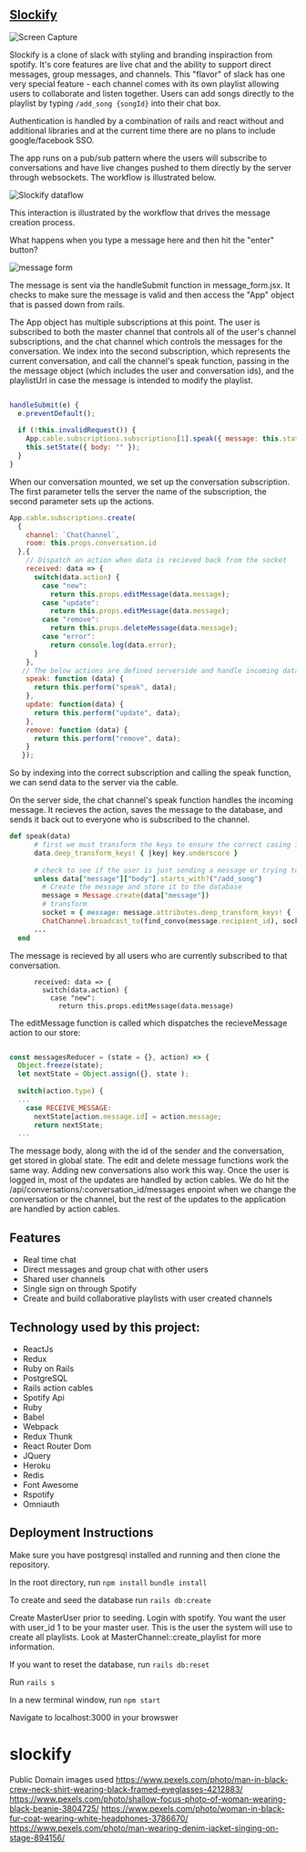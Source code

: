 ## [Slockify](https://slockify.herokuapp.com/#/)

![Screen Capture](https://media2.giphy.com/media/Ke2HDUYBNi5LA7KyE9/giphy.gif)

Slockify is a clone of slack with styling and branding inspiraction from spotify. It's core features are live chat and the ability to support direct messages, group messages, and channels. This "flavor" of slack has one very special feature - each channel comes with its own playlist allowing users to collaborate and listen together. Users can add songs directly to the playlist by typing `/add_song {songId}` into their chat box.

Authentication is handled by a combination of rails and react without and additional libraries and at the current time there are no plans to include google/facebook SSO. 

The app runs on a pub/sub pattern where the users will subscribe to conversations and have live changes pushed to them directly by the server through websockets. The workflow is illustrated below.

![Slockify dataflow](https://i.imgur.com/eKRUWpr.png)

This interaction is illustrated by the workflow that drives the message creation process.

What happens when you type a message here and then hit the "enter" button?

![message form](https://i.imgur.com/B2D95uf.png)

The message is sent via the handleSubmit function in message_form.jsx. It checks to make sure the message is valid and then access the "App" object that is passed down from rails.

The App object has multiple subscriptions at this point. The user is subscribed to both the master channel that controls all of the user's channel subscriptions, and the chat channel which controls the messages for the conversation. We index into the second subscription, which represents the current conversation, and call the channel's speak function, passing in the the message object (which includes the user and conversation ids), and the playlistUrl in case the message is intended to modify the playlist.

```message_form.jsx

handleSubmit(e) {
  e.preventDefault();
    
  if (!this.invalidRequest()) {
    App.cable.subscriptions.subscriptions[1].speak({ message: this.state, playlistUrl: this.props.playlistUrl });
    this.setState({ body: "" });
  }
}
```

When our conversation mounted, we set up the conversation subscription. The first parameter tells the server the name of the subscription, the second parameter sets up the actions.

```conversations_container.jsx
App.cable.subscriptions.create(
  { 
    channel: `ChatChannel`, 
    room: this.props.conversation.id 
  },{
    // Dispatch an action when data is recieved back from the socket 
    received: data => {
      switch(data.action) {
        case "new":
          return this.props.editMessage(data.message);
        case "update": 
          return this.props.editMessage(data.message);
        case "remove":
          return this.props.deleteMessage(data.message);
        case "error":
          return console.log(data.error);
      }
    },
   // The below actions are defined serverside and handle incoming data
    speak: function (data) {
      return this.perform("speak", data);
    },
    update: function(data) {
      return this.perform("update", data);
    },
    remove: function (data) {
      return this.perform("remove", data);
    }
   });
```

So by indexing into the correct subscription and calling the speak function, we can send data to the server via the cable.

On the server side, the chat channel's speak function handles the incoming message. It recieves the action, saves the message to the database, and sends it back out to everyone who is subscribed to the channel.

```chat_channel.rb
def speak(data)
      # first we must transform the keys to ensure the correct casing in ruby
      data.deep_transform_keys! { |key| key.underscore }
      
      # check to see if the user is just sending a message or trying to add a song to a playlist
      unless data["message"]["body"].starts_with?("/add_song")
        # Create the message and store it to the database
        message = Message.create(data["message"])
        # transform
        socket = { message: message.attributes.deep_transform_keys! { |key| key.camelize(:lower) }, action: "new" }
        ChatChannel.broadcast_to(find_convo(message.recipient_id), socket)
      ...
  end
```

The message is recieved by all users who are currently subscribed to that conversation. 

```
      received: data => {
        switch(data.action) {
          case "new":
            return this.props.editMessage(data.message)
```
The editMessage function is called which dispatches the recieveMessage action to our store:

```messages_reducer.jsx

const messagesReducer = (state = {}, action) => {
  Object.freeze(state);
  let nextState = Object.assign({}, state );
  
  switch(action.type) {
  ...
    case RECEIVE_MESSAGE:
      nextState[action.message.id] = action.message;
      return nextState;
  ...
```

The message body, along with the id of the sender and the conversation, get stored in global state. The edit and delete message functions work the same way. Adding new conversations also work this way. Once the user is logged in, most of the updates are handled by action cables. We do hit the /api/conversations/:conversation_id/messages enpoint when we change the conversation or the channel, but the rest of the updates to the application are handled by action cables.



## Features

 - Real time chat
 - Direct messages and group chat with other users
 - Shared user channels
 - Single sign on through Spotify
 - Create and build collaborative playlists with user created channels

## Technology used by this project:

- ReactJs
- Redux
- Ruby on Rails
- PostgreSQL
- Rails action cables
- Spotify Api
- Ruby
- Babel
- Webpack
- Redux Thunk
- React Router Dom
- JQuery
- Heroku
- Redis
- Font Awesome
- Rspotify
- Omniauth

## Deployment Instructions

Make sure you have postgresql installed and running and then clone the repository.

In the root directory, run
`npm install`
`bundle install`

To create and seed the database run
`rails db:create`

Create MasterUser prior to seeding. Login with spotify. You want the user with user_id 1 to be your master user. This is the user the system will use to create all playlists. Look at MasterChannel::create_playlist for more information.

If you want to reset the database, run
`rails db:reset`

Run
`rails s`

In a new terminal window, run
`npm start`

Navigate to localhost:3000 in your browswer


# slockify

Public Domain images used
https://www.pexels.com/photo/man-in-black-crew-neck-shirt-wearing-black-framed-eyeglasses-4212883/
https://www.pexels.com/photo/shallow-focus-photo-of-woman-wearing-black-beanie-3804725/
https://www.pexels.com/photo/woman-in-black-fur-coat-wearing-white-headphones-3786670/
https://www.pexels.com/photo/man-wearing-denim-jacket-singing-on-stage-894156/
